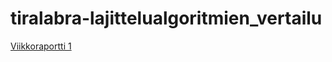 # tiralabra-lajittelualgoritmien_vertailu

[Viikkoraportti 1](https://github.com/lporanta/tiralabra-lajittelualgoritmien_vertailu/blob/master/dokumentaatio/viikkoraportti_1.md)
